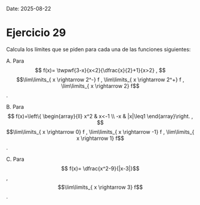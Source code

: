 Date: 2025-08-22

# Ejercicio 29

 
Calcula los límites que se piden para cada una de las funciones siguientes:

A.    Para 
$$
 f(x)= \twpwf{3-x}{x<2}{\dfrac{x}{2}+1}{x>2} ,
$$
 $$\lim\limits_{ x \rightarrow  2^-}  f , \lim\limits_{ x \rightarrow  2^+}  f , \lim\limits_{ x \rightarrow  2}  f$$  .

B.    Para 
$$
 f(x)=\left\{ \begin{array}{ll}
 x^2 &  x<-1 \\
 -x &  |x|\leq1
\end{array}\right. ,
$$
 $$\lim\limits_{ x \rightarrow  0}  f , \lim\limits_{ x \rightarrow  -1}  f , \lim\limits_{ x \rightarrow  1}  f$$  .

C.    Para  $$ f(x)= \dfrac{x^2-9}{|x-3|}$$  ,  $$\lim\limits_{ x \rightarrow  3}  f$$  .

